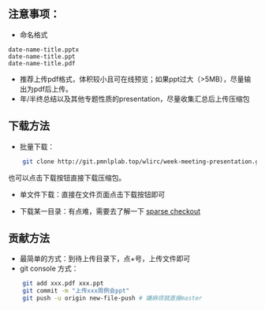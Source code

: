



## 注意事项：

- 命名格式

```
date-name-title.pptx
date-name-title.ppt
date-name-title.pdf
```

- 推荐上传pdf格式，体积较小且可在线预览；如果ppt过大（>5MB），尽量输出为pdf后上传。
- 年/半终总结以及其他专题性质的presentation，尽量收集汇总后上传压缩包

## 下载方法

- 批量下载：

```sh
    git clone http://git.pmnlplab.top/wlirc/week-meeting-presentation.git
```
也可以点击下载按钮直接下载压缩包。



- 单文件下载：直接在文件页面点击下载按钮即可

- 下载某一目录：有点难，需要去了解一下 [sparse checkout](https://stackoverflow.com/questions/600079/how-do-i-clone-a-subdirectory-only-of-a-git-repository/13738951#13738951)



## 贡献方法

- 最简单的方式：到待上传目录下，点+号，上传文件即可
- git console 方式：

```sh
    git add xxx.pdf xxx.ppt
    git commit -m "上传xxx周例会ppt"
    git push -u origin new-file-push # 嫌麻烦就直接master
```



